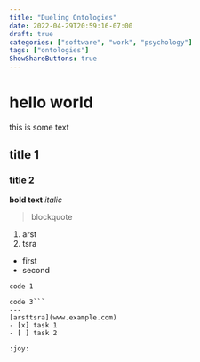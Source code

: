 ```yaml
---
title: "Dueling Ontologies"
date: 2022-04-29T20:59:16-07:00
draft: true
categories: ["software", "work", "psychology"]
tags: ["ontologies"]
ShowShareButtons: true
---
```


# hello world
this is some text
## title 1
### title 2
**bold text**
*italic*
> blockquote
1. arst
2. tsra

- first
- second

`code 1`

```code 2
code 3```
---
[arsttsra](www.example.com)
- [x] task 1
- [ ] task 2

:joy:


